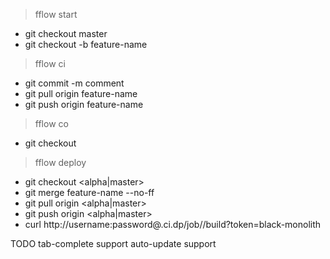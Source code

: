 > fflow start <feature-name>

* git checkout master
* git checkout -b feature-name

> fflow ci <feature-name> <comment>

* git commit -m comment
* git pull origin feature-name
* git push origin feature-name

> fflow co <feature-name>
	
* git checkout <feature-name>

> fflow deploy <feature-name> <env>
	
* git checkout <alpha|master>
* git merge feature-name --no-ff
* git pull origin <alpha|master>
* git push origin <alpha|master>
* curl http://username:password@<env>.ci.dp/job/<project-name>/build\?token\=black-monolith

TODO
tab-complete support
auto-update support

